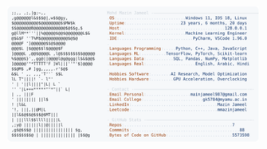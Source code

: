 <picture>
  <source srcset="https://raw.githubusercontent.com/mmazinjameel/mmazinjameel/main/dark_mode.svg?v=1748160742" media="(prefers-color-scheme: dark)">
  <img src="https://raw.githubusercontent.com/mmazinjameel/mmazinjameel/main/light_mode.svg?v=1748160742">
</picture>
